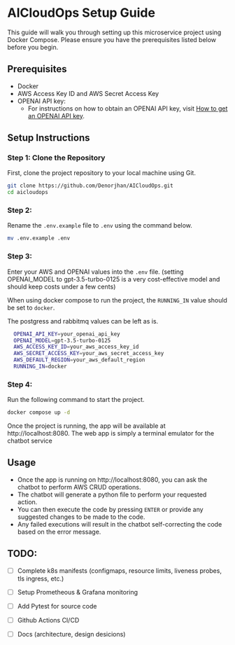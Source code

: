 # AICloudOps Setup Guide

This guide will walk you through setting up this microservice project using Docker Compose. Please ensure you have the prerequisites listed below before you begin.

## Prerequisites

- Docker
- AWS Access Key ID and AWS Secret Access Key
- OPENAI API key: 
  - For instructions on how to obtain an OPENAI API key, visit [How to get an OPENAI API key](https://www.maisieai.com/help/how-to-get-an-openai-api-key-for-chatgpt).

## Setup Instructions

### Step 1: Clone the Repository

First, clone the project repository to your local machine using Git.

```bash
git clone https://github.com/Denorjhan/AICloudOps.git
cd aicloudops
```

### Step 2: 
Rename the `.env.example` file to `.env` using the command below.

```bash
mv .env.example .env
```

### Step 3:
 Enter your AWS and OPENAI values into the `.env` file. (setting OPENAI_MODEL to gpt-3.5-turbo-0125 is a very cost-effective model and should keep costs under a few cents)

 When using docker compose to run the project, the `RUNNING_IN` value should be set to `docker`.
 
 The postgress and rabbitmq values can be left as is.

 ```bash
   OPENAI_API_KEY=your_openai_api_key
   OPENAI_MODEL=gpt-3.5-turbo-0125
   AWS_ACCESS_KEY_ID=your_aws_access_key_id
   AWS_SECRET_ACCESS_KEY=your_aws_secret_access_key
   AWS_DEFAULT_REGION=your_aws_default_region
   RUNNING_IN=docker
 ```
### Step 4:

Run the following command to start the project.

```bash
docker compose up -d
```
Once the project is running, the app will be available at http://localhost:8080. The web app is simply a terminal emulator for the chatbot service

## Usage

- Once the app is running on http://localhost:8080, you can ask the chatbot to perform AWS CRUD operations.
- The chatbot will generate a python file to perform your requested action.
- You can then execute the code by pressing `ENTER` or provide any suggested changes to be made to the code.
- Any failed executions will result in the chatbot self-correcting the code based on the error message.


## TODO:
- [ ] Complete k8s manifests (configmaps, resource limits, liveness probes, tls ingress, etc.)
- [ ] Setup Prometheous & Grafana monitoring
- [ ] Add Pytest for source code
- [ ] Github Actions CI/CD
- [ ] Docs (architecture, design desicions)

